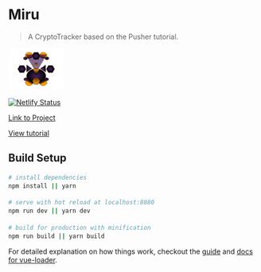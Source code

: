 # Miru

> A CryptoTracker based on the Pusher tutorial.

![image](./src/assets/icoCat.png)

[![Netlify Status](https://api.netlify.com/api/v1/badges/0695a486-f447-4474-b09b-c33ac43ec4d4/deploy-status)](https://app.netlify.com/sites/miru/deploys)

[Link to Project](https://miru.netlify.com)

[View tutorial](https://pusher.com/tutorials/cryptocurrency-tracker-vue)

## Build Setup

``` bash
# install dependencies
npm install || yarn

# serve with hot reload at localhost:8080
npm run dev || yarn dev

# build for production with minification
npm run build || yarn build

```

For detailed explanation on how things work, checkout the [guide](http://vuejs-templates.github.io/webpack/) and [docs for vue-loader](http://vuejs.github.io/vue-loader).
